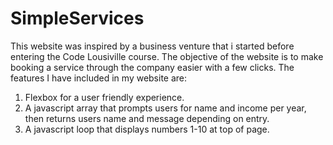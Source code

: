 # SimpleServices

This website was inspired by a business venture that i started before entering the Code Lousiville course.  The objective of the website is to make booking a service through the company easier with a few clicks.  The features I have included in my website are:

1. Flexbox for a user friendly experience.
2. A javascript array that prompts users for name and income per year, then returns users name and message depending on entry.
3. A javascript loop that displays numbers 1-10 at top of page.
